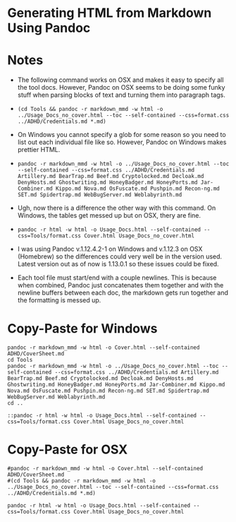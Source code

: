 Generating HTML from Markdown Using Pandoc
==========================================

#  Notes
* The following command works on OSX and makes it easy to specify all the tool docs. However, Pandoc on OSX seems to be doing some funky stuff when parsing blocks of text and turning them into paragraph tags.
* `(cd Tools && pandoc -r markdown_mmd -w html -o ../Usage_Docs_no_cover.html --toc --self-contained --css=format.css ../ADHD/Credentials.md *.md)`

* On Windows you cannot specify a glob for some reason so you need to list out each individual file like so. However, Pandoc on Windows makes prettier HTML.
* `pandoc -r markdown_mmd -w html -o ../Usage_Docs_no_cover.html --toc --self-contained --css=format.css ../ADHD/Credentials.md Artillery.md BearTrap.md Beef.md Cryptolocked.md Decloak.md DenyHosts.md Ghostwriting.md HoneyBadger.md HoneyPorts.md Jar-Combiner.md Kippo.md Nova.md OsFuscate.md Pushpin.md Recon-ng.md SET.md Spidertrap.md WebBugServer.md Weblabyrinth.md`

* Ugh, now there is a difference the other way with this command. On Windows, the tables get messed up but on OSX, thery are fine.
* `pandoc -r html -w html -o Usage_Docs.html --self-contained --css=Tools/format.css Cover.html Usage_Docs_no_cover.html`

* I was using Pandoc v.1.12.4.2-1 on Windows and v.1.12.3 on OSX (Homebrew) so the differences could very well be in the version used. Latest version out as of now is 1.13.0.1 so these issues could be fixed.

* Each tool file must start/end with a couple newlines.  This is because when combined, Pandoc just concatenates them together and with the newline buffers between each doc, the markdown gets run together and the formatting is messed up.

# Copy-Paste for Windows
```
pandoc -r markdown_mmd -w html -o Cover.html --self-contained ADHD/CoverSheet.md
cd Tools
pandoc -r markdown_mmd -w html -o ../Usage_Docs_no_cover.html --toc --self-contained --css=format.css ../ADHD/Credentials.md Artillery.md BearTrap.md Beef.md Cryptolocked.md Decloak.md DenyHosts.md Ghostwriting.md HoneyBadger.md HoneyPorts.md Jar-Combiner.md Kippo.md Nova.md OsFuscate.md Pushpin.md Recon-ng.md SET.md Spidertrap.md WebBugServer.md Weblabyrinth.md
cd ..

::pandoc -r html -w html -o Usage_Docs.html --self-contained --css=Tools/format.css Cover.html Usage_Docs_no_cover.html
```

# Copy-Paste for OSX
```
#pandoc -r markdown_mmd -w html -o Cover.html --self-contained ADHD/CoverSheet.md
#(cd Tools && pandoc -r markdown_mmd -w html -o ../Usage_Docs_no_cover.html --toc --self-contained --css=format.css ../ADHD/Credentials.md *.md)

pandoc -r html -w html -o Usage_Docs.html --self-contained --css=Tools/format.css Cover.html Usage_Docs_no_cover.html
```